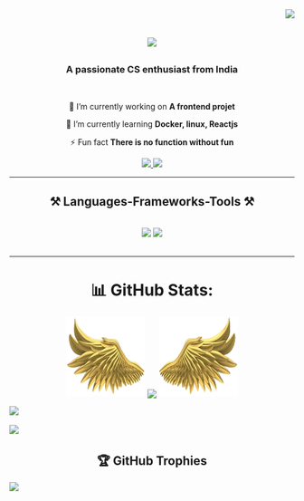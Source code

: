 <img align="right" src="https://visitor-badge.laobi.icu/badge?page_id=Pritanshu69.Pritanshu69" />
<h1 align="center">
    <img src="https://readme-typing-svg.herokuapp.com/?font=Righteous&size=35&center=true&vCenter=true&width=500&height=70&duration=4000&lines=Hi+There!+👋;+I'm+Pritanshu+Samanta!;" />
</h1>
<h3 align="center">A passionate CS enthusiast from India</h3>

<br/>

<div align="center">

🔭 I’m currently working on **A frontend projet**

🌱 I’m currently learning **Docker, linux, Reactjs**

⚡ Fun fact **There is no function without fun**

</div>

<div align="center"> 
  <a href="mailto:samantaprit1924@gmail.com">
    <img src="https://img.shields.io/badge/Gmail-333333?style=for-the-badge&logo=gmail&logoColor=red" />
  </a>
  <a href="https://www.linkedin.com/in/pritanshu-samanta-956450260/" target="_blank">
    <img src="https://img.shields.io/badge/LinkedIn-0077B5?style=for-the-badge&logo=linkedin&logoColor=white" target="_blank" />
  </a>
  </div>

   <hr/>
 
<h2 align="center">⚒️ Languages-Frameworks-Tools ⚒️</h2>
<br/>
<div align="center">
    <img src="https://skillicons.dev/icons?i=react,html,css,vscode,github,next,tailwind,git" />
    <img src="https://skillicons.dev/icons?i=python,javascript,firebase,c,java,mysql,aws,linux,cpp" /><br>
</div>
<br/>
<hr/>

<div align="center">

  # 📊 GitHub Stats:
  
  <p align="center">
  <a>
    <img height="140" width="140" src="https://github.com/Anubhavdevv/Anubhavdevv/blob/main/PNG/left.png">
    <img align="center" src="https://github-readme-streak-stats.herokuapp.com?user=Pritanshu69&theme=react"/>
    <img height="140" width="140" src="https://github.com/Anubhavdevv/Anubhavdevv/blob/main/PNG/right.png">
  </a>
</p>

</div>

  </div align="center">

![](https://github-readme-stats.vercel.app/api?username=Pritanshu69&theme=dark&hide_border=false&include_all_commits=true&count_private=true)<br/>


![](https://github-readme-stats.vercel.app/api/top-langs/?username=Pritanshu69&theme=dark&hide_border=false&include_all_commits=true&count_private=true&layout=compact)

</div>
  
<div align="center">

## 🏆 GitHub Trophies

</div>

![](https://github-profile-trophy.vercel.app/?username=Pritanshu69&theme=radical&no-frame=false&no-bg=true&margin-w=4)


